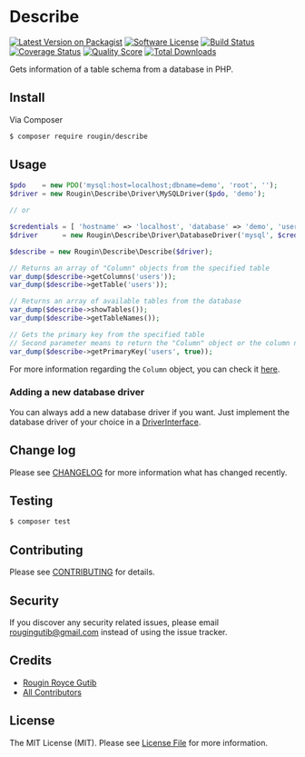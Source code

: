 # Describe

[![Latest Version on Packagist][ico-version]][link-packagist]
[![Software License][ico-license]](LICENSE.md)
[![Build Status][ico-travis]][link-travis]
[![Coverage Status][ico-scrutinizer]][link-scrutinizer]
[![Quality Score][ico-code-quality]][link-code-quality]
[![Total Downloads][ico-downloads]][link-downloads]

Gets information of a table schema from a database in PHP.

## Install

Via Composer

``` bash
$ composer require rougin/describe
```

## Usage

``` php
$pdo    = new PDO('mysql:host=localhost;dbname=demo', 'root', '');
$driver = new Rougin\Describe\Driver\MySQLDriver($pdo, 'demo');

// or

$credentials = [ 'hostname' => 'localhost', 'database' => 'demo', 'username' => 'root', 'password' => '' ];
$driver      = new Rougin\Describe\Driver\DatabaseDriver('mysql', $credentials);

$describe = new Rougin\Describe\Describe($driver);

// Returns an array of "Column" objects from the specified table
var_dump($describe->getColumns('users'));
var_dump($describe->getTable('users'));

// Returns an array of available tables from the database
var_dump($describe->showTables());
var_dump($describe->getTableNames());

// Gets the primary key from the specified table
// Second parameter means to return the "Column" object or the column name
var_dump($describe->getPrimaryKey('users', true));
```

For more information regarding the `Column` object, you can check it [here](https://github.com/rougin/describe/blob/master/src/Column.php).

### Adding a new database driver

You can always add a new database driver if you want. Just implement the database driver of your choice in a [DriverInterface](https://github.com/rougin/describe/blob/master/src/Driver/DriverInterface.php).

## Change log

Please see [CHANGELOG](CHANGELOG.md) for more information what has changed recently.

## Testing

``` bash
$ composer test
```

## Contributing

Please see [CONTRIBUTING](CONTRIBUTING.md) for details.

## Security

If you discover any security related issues, please email rougingutib@gmail.com instead of using the issue tracker.

## Credits

- [Rougin Royce Gutib][link-author]
- [All Contributors][link-contributors]

## License

The MIT License (MIT). Please see [License File](LICENSE.md) for more information.

[ico-version]: https://img.shields.io/packagist/v/rougin/describe.svg?style=flat-square
[ico-license]: https://img.shields.io/badge/license-MIT-brightgreen.svg?style=flat-square
[ico-travis]: https://img.shields.io/travis/rougin/describe/master.svg?style=flat-square
[ico-scrutinizer]: https://img.shields.io/scrutinizer/coverage/g/rougin/describe.svg?style=flat-square
[ico-code-quality]: https://img.shields.io/scrutinizer/g/rougin/describe.svg?style=flat-square
[ico-downloads]: https://img.shields.io/packagist/dt/rougin/describe.svg?style=flat-square

[link-packagist]: https://packagist.org/packages/rougin/describe
[link-travis]: https://travis-ci.org/rougin/describe
[link-scrutinizer]: https://scrutinizer-ci.com/g/rougin/describe/code-structure
[link-code-quality]: https://scrutinizer-ci.com/g/rougin/describe
[link-downloads]: https://packagist.org/packages/rougin/describe
[link-author]: https://github.com/rougin
[link-contributors]: ../../contributors
